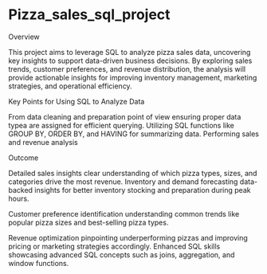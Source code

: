 # Pizza_sales_sql_project

Overview

This project aims to leverage SQL to analyze pizza sales data, uncovering key insights to support data-driven business decisions. By exploring sales trends, customer preferences, and revenue distribution, the analysis will provide actionable insights for improving inventory management, marketing strategies, and operational efficiency.



Key Points for Using SQL to Analyze Data

From data cleaning and preparation point of view ensuring proper data typea are assigned for efficient querying.
Utilizing SQL functions like GROUP BY, ORDER BY, and HAVING for summarizing data.
Performing sales and revenue analysis 


Outcome

Detailed sales insights clear understanding of which pizza types, sizes, and categories drive the most revenue.
Inventory and demand forecasting data-backed insights for better inventory stocking and preparation during peak hours.

Customer preference identification understanding common trends like popular pizza sizes and best-selling pizza types.

Revenue optimization pinpointing underperforming pizzas and improving pricing or marketing strategies accordingly.
Enhanced SQL skills showcasing advanced SQL concepts such as joins, aggregation, and window functions.
